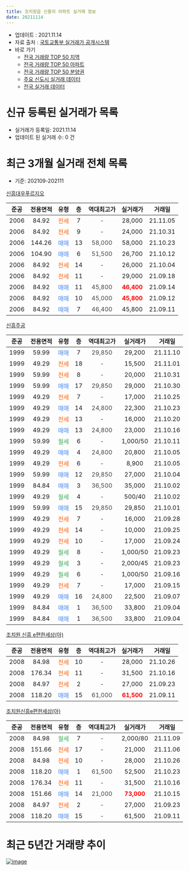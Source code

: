 ```yaml
---
title: 조치원읍 신흥리 아파트 실거래 정보
date: 20211114
---
```


* 업데이트 : 2021.11.14
* 자료 출처 : [국토교통부 실거래가 공개시스템](http://rt.molit.go.kr)
* 바로 가기
    * [전국 거래량 TOP 50 지역](https://apt-info.github.io/apt-trade-info/tr)
    * [전국 거래량 TOP 50 아파트](https://apt-info.github.io/apt-trade-info/ta)
    * [전국 거래량 TOP 50 분양권](https://apt-info.github.io/apt-trade-info/tb)
    * [주요 신도시 실거래 데이터](https://apt-info.github.io/apt-trade-info/newtown)
    * [전국 실거래 데이터](https://apt-info.github.io/apt-trade-info/all)



<script async src="https://pagead2.googlesyndication.com/pagead/js/adsbygoogle.js"></script>
<!-- 기본광고 -->
<ins class="adsbygoogle"
     style="display:block"
     data-ad-client="ca-pub-1142216861245946"
     data-ad-slot="4805727019"
     data-ad-format="auto"
     data-full-width-responsive="true"></ins>
<script>
     (adsbygoogle = window.adsbygoogle || []).push({});
</script>


# 신규 등록된 실거래가 목록

* 실거래가 등록일: 2021.11.14
* 업데이트 된 실거래 수: 0 건




<script async src="https://pagead2.googlesyndication.com/pagead/js/adsbygoogle.js"></script>
<!-- 기본광고 -->
<ins class="adsbygoogle"
     style="display:block"
     data-ad-client="ca-pub-1142216861245946"
     data-ad-slot="4805727019"
     data-ad-format="auto"
     data-full-width-responsive="true"></ins>
<script>
     (adsbygoogle = window.adsbygoogle || []).push({});
</script>


# 최근 3개월 실거래 전체 목록
* 기준: 202109-202111


[신흥대우푸르지오](https://search.naver.com/search.naver?query=%EC%8B%A0%ED%9D%A5%EB%8C%80%EC%9A%B0%ED%91%B8%EB%A5%B4%EC%A7%80%EC%98%A4)

|준공|전용면적|유형|층|역대최고가|실거래가|거래일|
|:---:|:---:|:---:|:---:|:---:|:---:|:---:|
|2006|84.92|<span style="color:#FF5A00">전세</span>|7|<span style="color:#444444">-</span>|28,000|21.11.05|
|2006|84.92|<span style="color:#FF5A00">전세</span>|9|<span style="color:#444444">-</span>|24,000|21.10.31|
|2006|144.26|<span style="color:#4285F3">매매</span>|13|<span style="color:#444444">58,000</span>|58,000|21.10.23|
|2006|104.90|<span style="color:#4285F3">매매</span>|6|<span style="color:#444444">51,500</span>|26,700|21.10.12|
|2006|84.92|<span style="color:#FF5A00">전세</span>|14|<span style="color:#444444">-</span>|26,000|21.10.04|
|2006|84.92|<span style="color:#FF5A00">전세</span>|11|<span style="color:#444444">-</span>|29,000|21.09.18|
|2006|84.92|<span style="color:#4285F3">매매</span>|11|<span style="color:#444444">45,800</span>|<b><span style="color:#FF0000">46,400</span></b>|21.09.14|
|2006|84.92|<span style="color:#4285F3">매매</span>|10|<span style="color:#444444">45,000</span>|<b><span style="color:#FF0000">45,800</span></b>|21.09.12|
|2006|84.92|<span style="color:#4285F3">매매</span>|7|<span style="color:#444444">46,400</span>|45,800|21.09.11|

[신흥주공](https://search.naver.com/search.naver?query=%EC%8B%A0%ED%9D%A5%EC%A3%BC%EA%B3%B5)

|준공|전용면적|유형|층|역대최고가|실거래가|거래일|
|:---:|:---:|:---:|:---:|:---:|:---:|:---:|
|1999|59.99|<span style="color:#4285F3">매매</span>|7|<span style="color:#444444">29,850</span>|29,200|21.11.10|
|1999|49.29|<span style="color:#FF5A00">전세</span>|18|<span style="color:#444444">-</span>|15,500|21.11.01|
|1999|59.99|<span style="color:#FF5A00">전세</span>|8|<span style="color:#444444">-</span>|20,000|21.10.31|
|1999|59.99|<span style="color:#4285F3">매매</span>|17|<span style="color:#444444">29,850</span>|29,000|21.10.30|
|1999|49.29|<span style="color:#FF5A00">전세</span>|7|<span style="color:#444444">-</span>|17,000|21.10.25|
|1999|49.29|<span style="color:#4285F3">매매</span>|14|<span style="color:#444444">24,800</span>|22,300|21.10.23|
|1999|49.29|<span style="color:#FF5A00">전세</span>|13|<span style="color:#444444">-</span>|16,000|21.10.20|
|1999|49.29|<span style="color:#4285F3">매매</span>|13|<span style="color:#444444">24,800</span>|23,000|21.10.16|
|1999|59.99|<span style="color:#34A853">월세</span>|6|<span style="color:#444444">-</span>|1,000/50|21.10.11|
|1999|49.29|<span style="color:#4285F3">매매</span>|4|<span style="color:#444444">24,800</span>|20,800|21.10.05|
|1999|49.29|<span style="color:#FF5A00">전세</span>|6|<span style="color:#444444">-</span>|8,900|21.10.05|
|1999|59.99|<span style="color:#4285F3">매매</span>|12|<span style="color:#444444">29,850</span>|27,000|21.10.04|
|1999|84.84|<span style="color:#4285F3">매매</span>|3|<span style="color:#444444">36,500</span>|35,000|21.10.02|
|1999|49.29|<span style="color:#34A853">월세</span>|4|<span style="color:#444444">-</span>|500/40|21.10.02|
|1999|59.99|<span style="color:#4285F3">매매</span>|15|<span style="color:#444444">29,850</span>|29,850|21.10.01|
|1999|49.29|<span style="color:#FF5A00">전세</span>|7|<span style="color:#444444">-</span>|16,000|21.09.28|
|1999|49.29|<span style="color:#FF5A00">전세</span>|14|<span style="color:#444444">-</span>|10,000|21.09.25|
|1999|49.29|<span style="color:#FF5A00">전세</span>|10|<span style="color:#444444">-</span>|17,000|21.09.24|
|1999|49.29|<span style="color:#34A853">월세</span>|8|<span style="color:#444444">-</span>|1,000/50|21.09.23|
|1999|49.29|<span style="color:#34A853">월세</span>|3|<span style="color:#444444">-</span>|2,000/45|21.09.23|
|1999|49.29|<span style="color:#34A853">월세</span>|6|<span style="color:#444444">-</span>|1,000/50|21.09.16|
|1999|49.29|<span style="color:#FF5A00">전세</span>|7|<span style="color:#444444">-</span>|17,000|21.09.15|
|1999|49.29|<span style="color:#4285F3">매매</span>|16|<span style="color:#444444">24,800</span>|22,500|21.09.07|
|1999|84.84|<span style="color:#4285F3">매매</span>|1|<span style="color:#444444">36,500</span>|33,800|21.09.04|
|1999|84.84|<span style="color:#4285F3">매매</span>|1|<span style="color:#444444">36,500</span>|33,800|21.09.04|

[조치원 신흥 e편한세상(아)](https://search.naver.com/search.naver?query=%EC%A1%B0%EC%B9%98%EC%9B%90+%EC%8B%A0%ED%9D%A5+e%ED%8E%B8%ED%95%9C%EC%84%B8%EC%83%81%28%EC%95%84%29)

|준공|전용면적|유형|층|역대최고가|실거래가|거래일|
|:---:|:---:|:---:|:---:|:---:|:---:|:---:|
|2008|84.98|<span style="color:#FF5A00">전세</span>|10|<span style="color:#444444">-</span>|28,000|21.10.26|
|2008|176.34|<span style="color:#FF5A00">전세</span>|11|<span style="color:#444444">-</span>|31,500|21.10.16|
|2008|84.97|<span style="color:#FF5A00">전세</span>|2|<span style="color:#444444">-</span>|27,000|21.09.23|
|2008|118.20|<span style="color:#4285F3">매매</span>|15|<span style="color:#444444">61,000</span>|<b><span style="color:#FF0000">61,500</span></b>|21.09.11|

[조치원신흥e편한세상(아)](https://search.naver.com/search.naver?query=%EC%A1%B0%EC%B9%98%EC%9B%90%EC%8B%A0%ED%9D%A5e%ED%8E%B8%ED%95%9C%EC%84%B8%EC%83%81%28%EC%95%84%29)

|준공|전용면적|유형|층|역대최고가|실거래가|거래일|
|:---:|:---:|:---:|:---:|:---:|:---:|:---:|
|2008|84.98|<span style="color:#34A853">월세</span>|7|<span style="color:#444444">-</span>|2,000/80|21.11.09|
|2008|151.66|<span style="color:#FF5A00">전세</span>|17|<span style="color:#444444">-</span>|21,000|21.11.06|
|2008|84.98|<span style="color:#FF5A00">전세</span>|10|<span style="color:#444444">-</span>|28,000|21.10.26|
|2008|118.20|<span style="color:#4285F3">매매</span>|1|<span style="color:#444444">61,500</span>|52,500|21.10.23|
|2008|176.34|<span style="color:#FF5A00">전세</span>|11|<span style="color:#444444">-</span>|31,500|21.10.16|
|2008|151.66|<span style="color:#4285F3">매매</span>|14|<span style="color:#444444">21,000</span>|<b><span style="color:#FF0000">73,000</span></b>|21.10.15|
|2008|84.97|<span style="color:#FF5A00">전세</span>|2|<span style="color:#444444">-</span>|27,000|21.09.23|
|2008|118.20|<span style="color:#4285F3">매매</span>|15|<span style="color:#444444">-</span>|61,500|21.09.11|



<script async src="https://pagead2.googlesyndication.com/pagead/js/adsbygoogle.js"></script>
<!-- 기본광고 -->
<ins class="adsbygoogle"
     style="display:block"
     data-ad-client="ca-pub-1142216861245946"
     data-ad-slot="4805727019"
     data-ad-format="auto"
     data-full-width-responsive="true"></ins>
<script>
     (adsbygoogle = window.adsbygoogle || []).push({});
</script>


# 최근 5년간 거래량 추이


<div style="width:100%;">
    <canvas id="deal_progress" height="200"></canvas>
</div>

<script>
new Chart(document.getElementById("deal_progress"), {
    type: 'line',
    data: {
        labels: ['16.01','16.02','16.03','16.04','16.05','16.06','16.07','16.08','16.09','16.10','16.11','16.12','17.01','17.02','17.03','17.04','17.05','17.06','17.07','17.08','17.09','17.10','17.11','17.12','18.01','18.02','18.03','18.04','18.05','18.06','18.07','18.08','18.09','18.10','18.11','18.12','19.01','19.02','19.03','19.04','19.05','19.06','19.07','19.08','19.09','19.10','19.11','19.12','20.01','20.02','20.03','20.04','20.05','20.06','20.07','20.08','20.09','20.10','20.11','20.12','21.01','21.02','21.03','21.04','21.05','21.06','21.07','21.08','21.09','21.10','21.11'],
        datasets: [{
            label: '매매/분양권',
            data: [18,19,29,24,25,13,31,24,25,23,21,17,18,29,28,18,23,24,22,19,6,14,13,11,20,15,11,13,13,9,8,10,10,16,11,8,18,7,9,9,13,7,11,15,10,16,9,8,21,24,40,28,57,37,33,29,17,13,18,21,27,16,12,6,8,4,9,11,8,11,1],
            borderColor: "rgba(66, 133, 243, 1)",
            backgroundColor: "rgba(66, 133, 243, 0.05)",
            borderWidth: 1,
            pointRadius: 0,
            fill: false,
            lineTension: 0
        },{
            label: '전/월세',
            data: [18,15,15,9,9,7,10,11,6,9,9,10,11,10,10,6,9,12,15,5,11,5,10,5,12,10,10,9,15,6,7,9,7,21,5,8,12,10,9,12,5,11,9,9,6,6,5,0,9,14,5,7,17,10,15,14,8,6,19,19,12,15,13,13,11,9,20,14,10,12,4],
            borderColor: "rgba(255, 90, 0, 1)",
            backgroundColor: "rgba(255, 90, 0, 0.05)",
            borderWidth: 1,
            pointRadius: 0,
            fill: false,
            lineTension: 0
        },{
            label: '합계',
            data: [36,34,44,33,34,20,41,35,31,32,30,27,29,39,38,24,32,36,37,24,17,19,23,16,32,25,21,22,28,15,15,19,17,37,16,16,30,17,18,21,18,18,20,24,16,22,14,8,30,38,45,35,74,47,48,43,25,19,37,40,39,31,25,19,19,13,29,25,18,23,5],
            borderColor: "rgba(0, 0, 0, 1)",
            backgroundColor: "rgba(0, 0, 0, 0.03)",
            borderWidth: 0.1,
            pointRadius: 0,
            fill: true,
            lineTension: 0
        }
        ]
    },
    options: {
        responsive: true,
        title: {
            display: false
        },
        tooltips: {
            mode: 'index',
            intersect: false
        },
        hover: {
            mode: 'nearest',
            intersect: true
        },
        scales: {
            xAxes: [{
                display: true,
                scaleLabel: {
                    display: true,
                    labelString: '년/월'
                }
            }],
            yAxes: [{
                display: true,
                ticks: {
                    suggestedMin: 0,
                },
                scaleLabel: {
                    display: true,
                    labelString: '실거래 수'
                }
            }]
        }
    }
});

</script>


[![image](https://apt-info.github.io/images/2020-01-03-apt-trade-info/1024x500.png)](https://play.google.com/store/apps/details?id=com.aptinfo.apttradeinfo)

